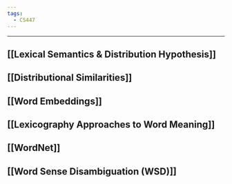 ```yaml
---
tags:
  - CS447
---
```

---
## [[Lexical Semantics & Distribution Hypothesis]]

## [[Distributional Similarities]]

## [[Word Embeddings]]

## [[Lexicography Approaches to Word Meaning]]

## [[WordNet]]

## [[Word Sense Disambiguation (WSD)]]
